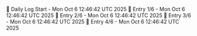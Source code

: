 📅 Daily Log Start - Mon Oct  6 12:46:42 UTC 2025
📌 Entry 1/6 - Mon Oct  6 12:46:42 UTC 2025
📌 Entry 2/6 - Mon Oct  6 12:46:42 UTC 2025
📌 Entry 3/6 - Mon Oct  6 12:46:42 UTC 2025
📌 Entry 4/6 - Mon Oct  6 12:46:42 UTC 2025
